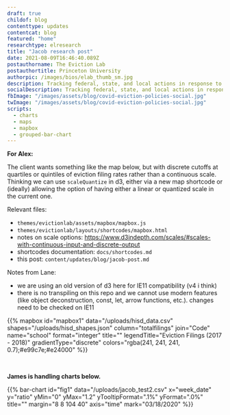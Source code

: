 ```yaml
---
draft: true
childof: blog
contenttype: updates
contentcat: blog
featured: "home"
researchtype: elresearch
title: "Jacob research post"
date: 2021-08-09T16:46:40.089Z
postauthorname: The Eviction Lab
postauthortitle: Princeton University
authorpic: /images/bios/elab_thumb_sm.jpg
description: Tracking federal, state, and local actions in response to the pandemic.
socialDescription: Tracking federal, state, and local actions in response to the pandemic.
fbImage: "/images/assets/blog/covid-eviction-policies-social.jpg"
twImage: "/images/assets/blog/covid-eviction-policies-social.jpg"
scripts:
  - charts
  - maps
  - mapbox
  - grouped-bar-chart
---
```


**For Alex:**

The client wants something like the map below, but with discrete cutoffs at quartiles or quintiles of eviction filing rates rather than a continuous scale. Thinking we can use <code>scaleQuantize</code> in d3, either via a new map shortcode or (ideally) allowing the option of having either a linear or quantized scale in the current one.

Relevant files:

- `themes/evictionlab/assets/mapbox/mapbox.js`
- `themes/evictionlab/layouts/shortcodes/mapbox.html`
- notes on scale options: https://www.d3indepth.com/scales/#scales-with-continuous-input-and-discrete-output
- shortcodes documentation: `docs/shortcodes.md`
- this post: `content/updates/blog/jacob-post.md`

Notes from Lane:

- we are using an old version of d3 here for IE11 compatibility (v4 i think)
- there is no transpiling on this repo and we cannot use modern features (like object deconstruction, const, let, arrow functions, etc.). changes need to be checked on IE11

{{% mapbox
  id="mapbox1"
  data="/uploads/hisd_data.csv"
  shapes="/uploads/hisd_shapes.json"
  column="totalfilings"
  join="Code"
  name="school"
  format="integer"
  title=""
  legendTitle="Eviction Filings (2017 - 2018)"
  gradientType="discrete"
  colors="rgba(241, 241, 241, 0.7);#e99c7e;#e24000"
%}}

<br/>

**James is handling charts below.**

{{% bar-chart
  id="fig1"
  data="/uploads/jacob_test2.csv"
  x="week_date"
  y="ratio"
  yMin="0"
  yMax="1.2"
  yTooltipFormat=".1%"
  yFormat=".0%"
  title=""
  margin="8 8 104 40"
  axis="time"
  mark="03/18/2020"
%}}

